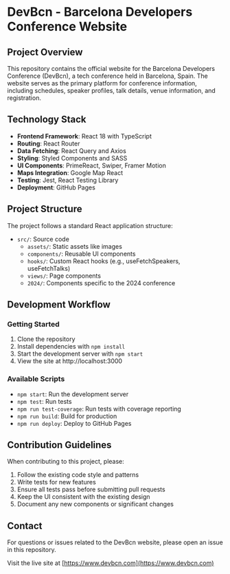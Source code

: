 # DevBcn - Barcelona Developers Conference Website

## Project Overview

This repository contains the official website for the Barcelona Developers Conference (DevBcn), a tech conference held in Barcelona, Spain. The website serves as the primary platform for conference information, including schedules, speaker profiles, talk details, venue information, and registration.

## Technology Stack

- **Frontend Framework**: React 18 with TypeScript
- **Routing**: React Router
- **Data Fetching**: React Query and Axios
- **Styling**: Styled Components and SASS
- **UI Components**: PrimeReact, Swiper, Framer Motion
- **Maps Integration**: Google Map React
- **Testing**: Jest, React Testing Library
- **Deployment**: GitHub Pages

## Project Structure

The project follows a standard React application structure:

- `src/`: Source code
  - `assets/`: Static assets like images
  - `components/`: Reusable UI components
  - `hooks/`: Custom React hooks (e.g., useFetchSpeakers, useFetchTalks)
  - `views/`: Page components
  - `2024/`: Components specific to the 2024 conference

## Development Workflow

### Getting Started

1. Clone the repository
2. Install dependencies with `npm install`
3. Start the development server with `npm start`
4. View the site at http://localhost:3000

### Available Scripts

- `npm start`: Run the development server
- `npm test`: Run tests
- `npm run test-coverage`: Run tests with coverage reporting
- `npm run build`: Build for production
- `npm run deploy`: Deploy to GitHub Pages

## Contribution Guidelines

When contributing to this project, please:

1. Follow the existing code style and patterns
2. Write tests for new features
3. Ensure all tests pass before submitting pull requests
4. Keep the UI consistent with the existing design
5. Document any new components or significant changes

## Contact

For questions or issues related to the DevBcn website, please open an issue in this repository.

Visit the live site at [https://www.devbcn.com](https://www.devbcn.com)